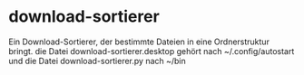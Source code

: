 # download-sortierer
Ein Download-Sortierer, der bestimmte Dateien in eine Ordnerstruktur bringt.
die Datei download-sortierer.desktop gehört nach ~/.config/autostart und
die Datei download-sortierer.py nach ~/bin

